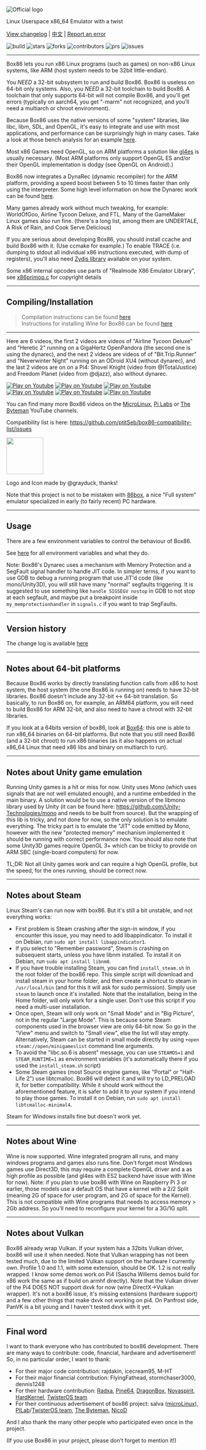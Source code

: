 ![Official logo](img/Box86Logo.png "Official Logo")

Linux Userspace x86_64 Emulator with a twist

[View changelog](https://github.com/ptitSeb/box86/blob/master/docs/CHANGELOG.md) | [中文](https://github.com/ptitSeb/box86/blob/master/docs/README_CN.md) | [Report an error](https://github.com/ptitSeb/box86/issues/new)

![build](https://app.travis-ci.com/ptitSeb/box86.svg?branch=master) ![stars](https://img.shields.io/github/stars/ptitSeb/box86) ![forks](https://img.shields.io/github/forks/ptitSeb/box86) ![contributors](https://img.shields.io/github/contributors/ptitSeb/box86) ![prs](https://img.shields.io/github/issues-pr/ptitSeb/box86) ![issues](https://img.shields.io/github/issues/ptitSeb/box86)

----

Box86 lets you run x86 Linux programs (such as games) on non-x86 Linux systems, like ARM (host system needs to be 32bit little-endian).

You *NEED* a 32-bit subsystem to run and build Box86. Box86 is useless on 64-bit only systems. Also, you *NEED* a 32-bit toolchain to build Box86. A toolchain that only supports 64-bit will not compile Box86, and you'll get errors (typically on aarch64, you get "-marm" not recognized, and you'll need a multiarch or chroot environment).

Because Box86 uses the native versions of some "system" libraries, like libc, libm, SDL, and OpenGL, it's easy to integrate and use with most applications, and performance can be surprisingly high in many cases. Take a look at those bench analysis for an example [here](https://box86.org/index.php/2021/06/game-performances/).

Most x86 Games need OpenGL, so on ARM platforms a solution like [gl4es](https://github.com/ptitSeb/gl4es) is usually necessary. (Most ARM platforms only support OpenGL ES and/or their OpenGL implementation is dodgy (see OpenGL on Android).)

Box86 now integrates a DynaRec (dynamic recompiler) for the ARM platform, providing a speed boost between 5 to 10 times faster than only using the interpreter. Some high level information on how the Dynarec work can be found [here](https://box86.org/2021/07/inner-workings-a-high%e2%80%91level-view-of-box86-and-a-low%e2%80%91level-view-of-the-dynarec/).

Many games already work without much tweaking, for example: WorldOfGoo, Airline Tycoon Deluxe, and FTL. Many of the GameMaker Linux games also run fine. (there's a long list, among them are UNDERTALE, A Risk of Rain, and Cook Serve Delicious)

If you are serious about developing Box86, you should install ccache and build Box86 with it. (Use ccmake for example.)
To enable TRACE (i.e. dumping to stdout all individual x86 instructions executed, with dump of registers), you'll also need [Zydis library](https://github.com/zyantific/zydis) available on your system.

Some x86 internal opcodes use parts of "Realmode X86 Emulator Library", see [x86primop.c](../src/emu/x86primop.c) for copyright details

----
Compiling/Installation
----
> Compilation instructions can be found [here](COMPILE.md)  
> Instructions for installing Wine for Box86 can be found [here](X86WINE.md)  

----

Here are 6 videos, the first 2 videos are videos of "Airline Tycoon Deluxe" and "Heretic 2" running on a GigaHertz OpenPandora (the second one is using  the dynarec), and the next 2 videos are videos of of "Bit.Trip.Runner" and "Neverwinter Night" running on an ODroid XU4 (without dynarec), and the last 2  videos are on on a Pi4: Shovel Knight (video from @ITotalJustice) and Freedom Planet (video from @djazz), also without dynarec.

[![Play on Youtube](https://img.youtube.com/vi/bLt0hMoFDLk/3.jpg)](https://www.youtube.com/watch?v=bLt0hMoFDLk) [![Play on Youtube](https://img.youtube.com/vi/MM7kWYts7IA/3.jpg)](https://www.youtube.com/watch?v=MM7kWYts7IA) [![Play on Youtube](https://img.youtube.com/vi/8hr71S029Hg/1.jpg)](https://www.youtube.com/watch?v=8hr71S029Hg) [![Play on Youtube](https://img.youtube.com/vi/B4YN37z3-ws/1.jpg)](https://www.youtube.com/watch?v=B4YN37z3-ws) [![Play on Youtube](https://img.youtube.com/vi/xk8Q30mxqPg/1.jpg)](https://www.youtube.com/watch?v=xk8Q30mxqPg) [![Play on Youtube](https://img.youtube.com/vi/_QMRMVvYrqU/1.jpg)](https://www.youtube.com/watch?v=_QMRMVvYrqU)

You can find many more Box86 videos on the [MicroLinux](https://www.youtube.com/channel/UCwFQAEj1lp3out4n7BeBatQ), [Pi Labs](https://www.youtube.com/channel/UCgfQjdc5RceRlTGfuthBs7g) or [The Byteman](https://www.youtube.com/channel/UCEr8lpIJ3B5Ctc5BvcOHSnA) YouTube channels.

Compatibility list is here: https://github.com/ptitSeb/box86-compatibility-list/issues

<img src="img/Box86Icon.png" width="96" height="96">

Logo and Icon made by @grayduck, thanks!

Note that this project is not to be mistaken with [86box](https://github.com/86Box/86Box), a nice "Full system" emulator specialized in early (to fairly recent) PC hardware.

----

Usage
----

There are a few environment variables to control the behaviour of Box86.

See [here](USAGE.md) for all environment variables and what they do.

Note: Box86's Dynarec uses a mechanism with Memory Protection and a SegFault signal handler to handle JIT code. In simpler terms, if you want to use GDB to debug a running program that use JIT'd code (like mono/Unity3D), you will still have many "normal" segfaults triggering. It is suggested to use something like `handle SIGSEGV nostop` in GDB to not stop at each segfault, and maybe put a breakpoint inside `my_memprotectionhandler` in `signals.c` if you want to trap SegFaults.

----

Version history
----

The change log is available [here](CHANGELOG.md)

----

Notes about 64-bit platforms
----

Because Box86 works by directly translating function calls from x86 to host system, the host system (the one Box86 is running on) needs to have 32-bit libraries. Box86 doesn't include any 32-bit <-> 64-bit translation. So basically, to run Box86 on, for example, an ARM64 platform, you will need to build Box86 for ARM 32-bit, and also need to have a chroot with 32-bit libraries.

If you look at a 64bits version of box86, look at [Box64](https://github.com/ptitSeb/box64): this one is able to run x86_64 binaries on 64-bit platforms. But note that you still need Box86 (and a 32-bit chroot) to run x86 binaries (as it also happens on actual x86_64 Linux that need x86 libs and binary on multiarch to run).

----

Notes about Unity game emulation
----

Running Unity games is a hit or miss for now. Unity uses Mono (which uses signals that are not well emulated enough), and a runtime embedded in the main binary. A solution would be to use a native version of the libmono library used by Unity (it can be found here: https://github.com/Unity-Technologies/mono and needs to be built from source). But the wrapping of this lib is tricky, and not done for now, so the only solution is to emulate everything. The tricky part is to emulate the "JIT" code emitted by Mono, however with the new "protected memory" mechanism implemented it should be running with correct performance now.
You should also note that some Unity3D games require OpenGL 3+ which can be tricky to provide on ARM SBC (single-board computers) for now.

TL;DR: Not all Unity games work and can require a high OpenGL profile, but the speed, for the ones running, should be correct now.

----

Notes about Steam
----

Linux Steam's can run now with box86. But it's still a bit unstable, and not everything works:
- First problem is Steam crashing after the sign-in window, if you encounter this issue, you may need to add libappindicator. To install it on Debian, run `sudo apt install libappindicator1`.
- If you select to "Remember password", Steam is crashing on subsequent starts, unless you have libnm installed. To install it on Debian, run `sudo apt install libnm0`.
- If you have trouble installing Steam, you can find `install_steam.sh` in the root folder of the box86 repo. This simple script will download and install steam in your home folder, and then create a shortcut to steam in `/usr/local/bin` (and for this it will ask for sudo permission). Simply use `steam` to launch once it's installed. Note that the installation, being in the Home folder, will only work for a single user. Don't use this script if you need a multi-user installation.
- Once open, Steam will only work on "Small Mode" and in "Big Picture", not in the regular "Large Mode". This is because some Steam components used in the browser view are only 64-bit now. So go in the "View" menu and switch to "Small view", else the list will stay empty. Alternatively, Steam can be started in small mode directly by using `+open steam://open/minigameslist` command line arguments.
- To avoid the "libc.so.6 is absent" message, you can use `STEAMOS=1` and `STEAM_RUNTIME=1` as environment variables (it's automatically there if you used the `install_steam.sh` script)
- Some Steam games (most Source engine games, like "Portal" or "Half-Life 2") use libtcmalloc. Box86 will detect it and will try to LD_PRELOAD it, for better compatibility. While it should work without the aforementioned feature, it is safer to add it to your system if you intend to play those games. To install it on Debian, run `sudo apt install libtcmalloc-minimal4`.

Steam for Windows installs fine but doesn't work yet.

----

Notes about Wine
----

Wine is now supported. Wine integrated program all runs, and many windows programs and games also runs fine. Don't forget most Windows games use Direct3D, this may require a complete OpenGL driver and a as high profile as possible (and gl4es with ES2 backend have issue with Wine for now).
Note: if you plan to use box86 with Wine on Raspberry Pi 3 or earlier, those models use a default OS that have a kernel with a 2/2 Split (meaning 2G of space for user program, and 2G of space for the Kernel). This is not compatible with Wine programs that needs to access memory > 2Gb address. So you'll need to reconfigure your kernel for a 3G/1G split.

----

Notes about Vulkan
----

Box86 already wrap Vulkan. If your system has a 32bits Vulkan driver, box86 will use it when needed. Note that Vulkan wrapping has not been tested much, due to the limited Vulkan support on the hardware I currently own. Profile 1.0 and 1.1, with some extension, should be OK. 1.2 is not really wrapped. I know some demos work on Pi4 (Sascha Willems demos build for x86 work the same as if build on armhf directly). Note that the Vulkan driver of the Pi4 DOES NOT support dxvk for now (wine DirectX->Vulkan wrapper). It's not a box86 issue, it's missing extensions (hardware support) and a few other things that make dxvk not working on pi4. On Panfrost side, PanVK is a bit young and I haven't tested dxvk with it yet.

----
Final word
----

I want to thank everyone who has contributed to box86 development.
There are many ways to contribute: code, financial, hardware and advertisement!
So, in no particular order, I want to thank:
 * For their major code contribution: rajdakin, icecream95, M-HT
 * For their major financial contribution: FlyingFathead, stormchaser3000, dennis1248
 * For their hardware contribution: [Radxa](https://rockpi.org/), [Pine64](https://www.pine64.org/), [DragonBox](https://pyra-handheld.com/), [Novaspirit](https://www.youtube.com/channel/UCrjKdwxaQMSV_NDywgKXVmw), [HardKernel](https://www.hardkernel.com/), [TwisterOS team](https://twisteros.com/)
 * For their continuous advertisement of box86 project: salva ([microLinux](https://www.youtube.com/channel/UCwFQAEj1lp3out4n7BeBatQ)), [PILab](https://www.youtube.com/channel/UCgfQjdc5RceRlTGfuthBs7g)/[TwisterOS team](https://twisteros.com/), [The Byteman](https://www.youtube.com/channel/UCEr8lpIJ3B5Ctc5BvcOHSnA), [NicoD](https://www.youtube.com/channel/UCpv7NFr0-9AB5xoklh3Snhg)

And I also thank the many other people who participated even once in the project.

(If you use Box86 in your project, please don't forget to mention it!)
